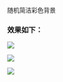 
随机简洁彩色背景

### 效果如下：

![](http://qiniu.wuwovr.com/colorback/readme01.jpg)

![](http://qiniu.wuwovr.com/colorback/readme02.jpg)

![](http://qiniu.wuwovr.com/colorback/readme03.jpg)